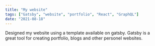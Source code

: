 ```yaml
---
title: "My website"
tags: ["Gatsby", "website", "portfolio", "React", "GraphQL"]
date: "2021-08-18"
---
```


Designed my website using a template available on gatsby. Gatsby is a great tool for creating portfolio, blogs and other personel websites.